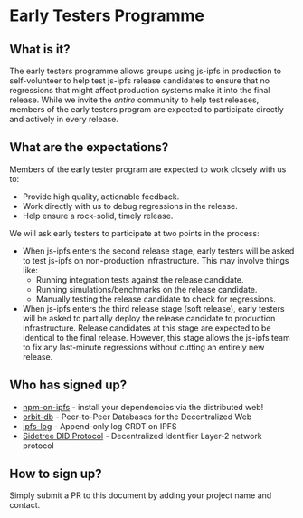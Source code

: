 # Early Testers Programme

## What is it?

The early testers programme allows groups using js-ipfs in production to self-volunteer to help test js-ipfs release candidates to ensure that no regressions that might affect production systems make it into the final release. While we invite the _entire_ community to help test releases, members of the early testers program are expected to participate directly and actively in every release.

## What are the expectations?

Members of the early tester program are expected to work closely with us to:

* Provide high quality, actionable feedback.
* Work directly with us to debug regressions in the release.
* Help ensure a rock-solid, timely release.

We will ask early testers to participate at two points in the process:

* When js-ipfs enters the second release stage, early testers will be asked to test js-ipfs on non-production infrastructure. This may involve things like:
  - Running integration tests against the release candidate.
  - Running simulations/benchmarks on the release candidate.
  - Manually testing the release candidate to check for regressions.
* When js-ipfs enters the third release stage (soft release), early testers will be asked to partially deploy the release candidate to production infrastructure. Release candidates at this stage are expected to be identical to the final release. However, this stage allows the js-ipfs team to fix any last-minute regressions without cutting an entirely new release.

## Who has signed up?

- [npm-on-ipfs](https://github.com/ipfs-shipyard/npm-on-ipfs) - install your dependencies via the distributed web!
- [orbit-db](https://github.com/orbitdb/orbit-db) - Peer-to-Peer Databases for the Decentralized Web
- [ipfs-log](https://github.com/orbitdb/ipfs-log) - Append-only log CRDT on IPFS
- [Sidetree DID Protocol](https://github.com/decentralized-identity/sidetree) - Decentralized Identifier Layer-2 network protocol

## How to sign up?

Simply submit a PR to this document by adding your project name and contact.
